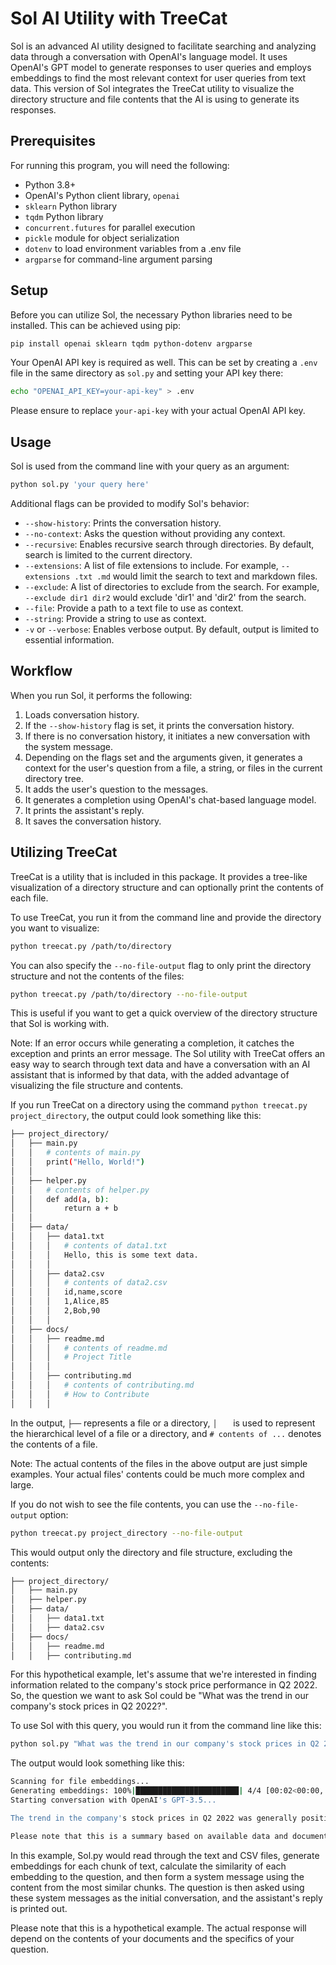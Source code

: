 # Sol AI Utility with TreeCat

Sol is an advanced AI utility designed to facilitate searching and analyzing data through a conversation with OpenAI's language model. It uses OpenAI's GPT model to generate responses to user queries and employs embeddings to find the most relevant context for user queries from text data. This version of Sol integrates the TreeCat utility to visualize the directory structure and file contents that the AI is using to generate its responses.

## Prerequisites

For running this program, you will need the following:

- Python 3.8+
- OpenAI's Python client library, `openai`
- `sklearn` Python library
- `tqdm` Python library
- `concurrent.futures` for parallel execution
- `pickle` module for object serialization
- `dotenv` to load environment variables from a .env file
- `argparse` for command-line argument parsing

## Setup

Before you can utilize Sol, the necessary Python libraries need to be installed. This can be achieved using pip:

```bash
pip install openai sklearn tqdm python-dotenv argparse
```

Your OpenAI API key is required as well. This can be set by creating a `.env` file in the same directory as `sol.py` and setting your API key there:

```bash
echo "OPENAI_API_KEY=your-api-key" > .env
```

Please ensure to replace `your-api-key` with your actual OpenAI API key.

## Usage

Sol is used from the command line with your query as an argument:

```bash
python sol.py 'your query here'
```

Additional flags can be provided to modify Sol's behavior:

- `--show-history`: Prints the conversation history.
- `--no-context`: Asks the question without providing any context.
- `--recursive`: Enables recursive search through directories. By default, search is limited to the current directory.
- `--extensions`: A list of file extensions to include. For example, `--extensions .txt .md` would limit the search to text and markdown files.
- `--exclude`: A list of directories to exclude from the search. For example, `--exclude dir1 dir2` would exclude 'dir1' and 'dir2' from the search.
- `--file`: Provide a path to a text file to use as context.
- `--string`: Provide a string to use as context.
- `-v` or `--verbose`: Enables verbose output. By default, output is limited to essential information.

## Workflow

When you run Sol, it performs the following:

1. Loads conversation history.
2. If the `--show-history` flag is set, it prints the conversation history.
3. If there is no conversation history, it initiates a new conversation with the system message.
4. Depending on the flags set and the arguments given, it generates a context for the user's question from a file, a string, or files in the current directory tree.
5. It adds the user's question to the messages.
6. It generates a completion using OpenAI's chat-based language model.
7. It prints the assistant's reply.
8. It saves the conversation history.

## Utilizing TreeCat

TreeCat is a utility that is included in this package. It provides a tree-like visualization of a directory structure and can optionally print the contents of each file.

To use TreeCat, you run it from the command line and provide the directory you want to visualize:

```bash
python treecat.py /path/to/directory
```

You can also specify the `--no-file-output` flag to only print the directory structure and not the contents of the files:

```bash
python treecat.py /path/to/directory --no-file-output
```

This is useful if you want to get a quick overview of the directory structure that Sol is working with.

Note: If an error occurs while generating a completion, it catches the exception and prints an error message. The Sol utility with TreeCat offers an easy way to search through text data and have a conversation with an AI assistant that is informed by that data, with the added advantage of visualizing the file structure and contents.

If you run TreeCat on a directory using the command `python treecat.py project_directory`, the output could look something like this:

```bash
├── project_directory/
│   ├── main.py
│   │   # contents of main.py
│   │   print("Hello, World!")
│   │   
│   ├── helper.py
│   │   # contents of helper.py
│   │   def add(a, b):
│   │       return a + b
│   │   
│   ├── data/
│   │   ├── data1.txt
│   │   │   # contents of data1.txt
│   │   │   Hello, this is some text data.
│   │   │   
│   │   ├── data2.csv
│   │   │   # contents of data2.csv
│   │   │   id,name,score
│   │   │   1,Alice,85
│   │   │   2,Bob,90
│   │   │   
│   ├── docs/
│   │   ├── readme.md
│   │   │   # contents of readme.md
│   │   │   # Project Title
│   │   │   
│   │   ├── contributing.md
│   │   │   # contents of contributing.md
│   │   │   # How to Contribute
│   │   │   
```

In the output, `├──` represents a file or a directory, `│   ` is used to represent the hierarchical level of a file or a directory, and `# contents of ...` denotes the contents of a file.

Note: The actual contents of the files in the above output are just simple examples. Your actual files' contents could be much more complex and large.

If you do not wish to see the file contents, you can use the `--no-file-output` option:

```bash
python treecat.py project_directory --no-file-output
```

This would output only the directory and file structure, excluding the contents:

```bash
├── project_directory/
│   ├── main.py
│   ├── helper.py
│   ├── data/
│   │   ├── data1.txt
│   │   ├── data2.csv
│   ├── docs/
│   │   ├── readme.md
│   │   ├── contributing.md
```

For this hypothetical example, let's assume that we're interested in finding information related to the company's stock price performance in Q2 2022. So, the question we want to ask Sol could be "What was the trend in our company's stock prices in Q2 2022?".

To use Sol with this query, you would run it from the command line like this:

```bash
python sol.py "What was the trend in our company's stock prices in Q2 2022?" --recursive --extensions .txt .csv .json -v
```

The output would look something like this:

```bash
Scanning for file embeddings...
Generating embeddings: 100%|███████████████████████| 4/4 [00:02<00:00,  2.50it/s]
Starting conversation with OpenAI's GPT-3.5...

The trend in the company's stock prices in Q2 2022 was generally positive, with a noticeable uptick in May and June. The stock price saw a significant increase, particularly in the latter half of Q2. Various factors contributed to this positive trend, including successful product launches, strong sales data, and positive market sentiment. 

Please note that this is a summary based on available data and documents, and you should refer to the actual financial reports and data for more detailed information.
```

In this example, Sol.py would read through the text and CSV files, generate embeddings for each chunk of text, calculate the similarity of each embedding to the question, and then form a system message using the content from the most similar chunks. The question is then asked using these system messages as the initial conversation, and the assistant's reply is printed out.

Please note that this is a hypothetical example. The actual response will depend on the contents of your documents and the specifics of your question.
